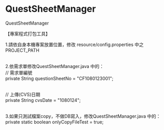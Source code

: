 # QuestSheetManager
QuestSheetManager

【專案程式打包工具】

1.請依自身本機專案放置位置，修改 resource/config.properties 中之 PROJECT_PATH <br /> <br />

2.依需求單修改QuestSheetManager.java 中的： <br />
  // 需求單編號 <br />
  private String questionSheetNo = "CF1080123001"; <br /> <br />

  // 上傳(CVS)日期 <br />
  private String cvsDate = "1080124"; <br /><br />

3.如果只測試檔案copy，不做DB寫入，修改QuestSheetManager.java 中的： <br />
  private static boolean onlyCopyFileTest = true; <br />
	
